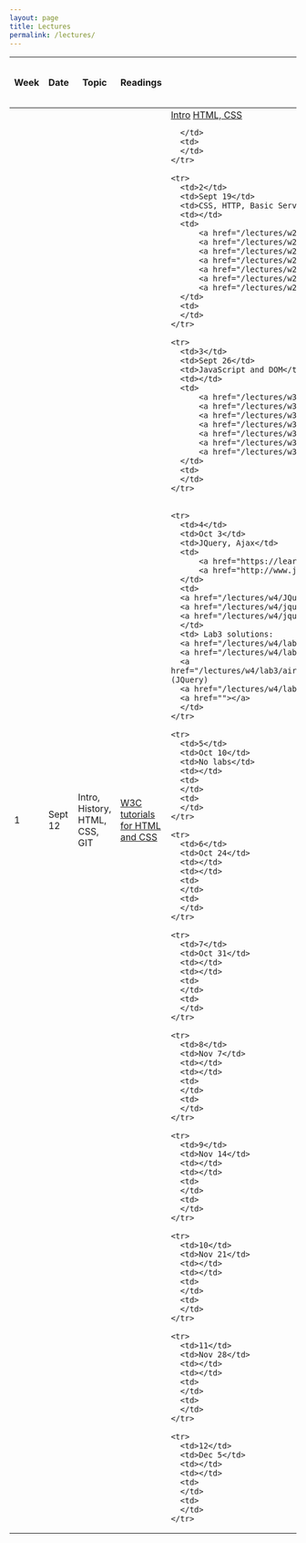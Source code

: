 ```yaml
---
layout: page
title: Lectures
permalink: /lectures/
---
```


<table class="table">
  <thead>
    <tr>
      <th>Week</th>
      <th>Date</th>
      <th>Topic</th>
      <th>Readings</th>
      <th>Lecture Notes</th>
      <th>Lab Exercise and notes</th>
    </tr>
  </thead>
  <tbody>
    <tr>
      <td>1</td>
      <td>Sept 12</td>
      <td>Intro, History, HTML, CSS, GIT</td>
      <td>
          <a href="http://www.w3schools.com/">W3C tutorials for HTML and CSS</a>
      </td>
      <td>
          <a href="/lectures/w1-intro.pdf">Intro</a>
          <a href="/lectures/w1-documents.pdf">HTML, CSS</a>
          
      </td>
      <td>
      </td>
    </tr>

    <tr>
      <td>2</td>
      <td>Sept 19</td>
      <td>CSS, HTTP, Basic Servers</td>
      <td></td>
      <td>
          <a href="/lectures/w2-protocols.pdf">CSS, HTTP, Servers</a>
          <a href="/lectures/w2/server1.js">server1.js</a>
          <a href="/lectures/w2/server2.js">server2.js</a>
          <a href="/lectures/w2/server3.js">server3.js</a>
          <a href="/lectures/w2/server4.js">server4.js</a>
          <a href="/lectures/w2/server5.js">server5.js</a>
          <a href="/lectures/w2/tmp.html">tmp.html</a>
      </td>
      <td>
      </td>
    </tr>

    <tr>
      <td>3</td>
      <td>Sept 26</td>
      <td>JavaScript and DOM</td>
      <td></td>
      <td>
          <a href="/lectures/w3/javascript.pdf">JavaScript and DOM</a>
          <a href="/lectures/w3/cl1.js">cl1.js</a>
          <a href="/lectures/w3/cl2.js">cl2.js</a>
          <a href="/lectures/w3/cl_loop.js">cl_loop.js</a>
          <a href="/lectures/w3/cl_loop1.js">cl_loop1.js</a>
          <a href="/lectures/w3/obj.js">obj.js</a>
          <a href="/lectures/w3/this.js">this.js</a>
      </td>
      <td>
      </td>
    </tr>


    <tr>
      <td>4</td>
      <td>Oct 3</td>
      <td>JQuery, Ajax</td>
      <td>
          <a href="https://learn.jquery.com">JQuery.com</a>
          <a href="http://www.jquery-tutorial.net">JQuery Tutorial</a>
      </td>
      <td>
	  <a href="/lectures/w4/JQuery.pdf">JQuery</a>
	  <a href="/lectures/w4/jquery_example.html">jquery_example.html</a>
	  <a href="/lectures/w4/jquery_example2.html">jquery_example2.html</a>
      </td>
      <td> Lab3 solutions: 
      <a href="/lectures/w4/lab3/airline_routes.html">airline_routes.html</a>
      <a href="/lectures/w4/lab3/routes.js">routes.js</a>
      <a href="/lectures/w4/lab3/airline_routes_jq.html">airline_routes_jq.html</a> (JQuery)
      <a href="/lectures/w4/lab3/routes_jq.js">routes_jq.js</a>
      <a href=""></a>
      </td>
    </tr>

    <tr>
      <td>5</td>
      <td>Oct 10</td>
      <td>No labs</td>
      <td></td>
      <td>
      </td>
      <td>
      </td>
    </tr>

    <tr>
      <td>6</td>
      <td>Oct 24</td>
      <td></td>
      <td></td>
      <td>
      </td>
      <td>
      </td>
    </tr>

    <tr>
      <td>7</td>
      <td>Oct 31</td>
      <td></td>
      <td></td>
      <td>
      </td>
      <td>
      </td>
    </tr>

    <tr>
      <td>8</td>
      <td>Nov 7</td>
      <td></td>
      <td></td>
      <td>
      </td>
      <td>
      </td>
    </tr>

    <tr>
      <td>9</td>
      <td>Nov 14</td>
      <td></td>
      <td></td>
      <td>
      </td>
      <td>
      </td>
    </tr>

    <tr>
      <td>10</td>
      <td>Nov 21</td>
      <td></td>
      <td></td>
      <td>
      </td>
      <td>
      </td>
    </tr>

    <tr>
      <td>11</td>
      <td>Nov 28</td>
      <td></td>
      <td></td>
      <td>
      </td>
      <td>
      </td>
    </tr>

    <tr>
      <td>12</td>
      <td>Dec 5</td>
      <td></td>
      <td></td>
      <td>
      </td>
      <td>
      </td>
    </tr>
  </tbody>
</table>
